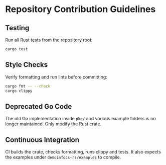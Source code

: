 # Repository Contribution Guidelines

## Testing
Run all Rust tests from the repository root:

```bash
cargo test
```

## Style Checks
Verify formatting and run lints before committing:

```bash
cargo fmt -- --check
cargo clippy
```

## Deprecated Go Code
The old Go implementation inside `pkg/` and various example folders is no longer maintained. Only modify the Rust crate.

## Continuous Integration
CI builds the crate, checks formatting, runs clippy and tests. It also expects the examples under `demoinfocs-rs/examples` to compile.
